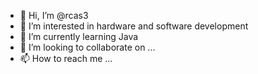 - 👋 Hi, I’m @rcas3
- 👀 I’m interested in hardware and software development
- 🌱 I’m currently learning Java
- 💞️ I’m looking to collaborate on ...
- 📫 How to reach me ...

<!---
rcas3/rcas3 is a ✨ special ✨ repository because its `README.md` (this file) appears on your GitHub profile.
You can click the Preview link to take a look at your changes.
--->
